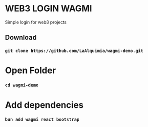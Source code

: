 #  WEB3 LOGIN WAGMI 

Simple login for web3 projects

## Download 

### `git clone https://github.com/LaAlquimia/wagmi-demo.git`
    

# Open Folder
### `cd wagmi-demo`

# Add dependencies 
### `bun add wagmi react bootstrap `





	

